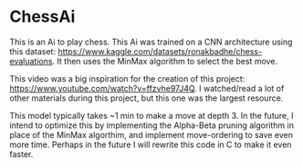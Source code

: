 # ChessAi
This is an Ai to play chess. This Ai was trained on a CNN architecture using this dataset: https://www.kaggle.com/datasets/ronakbadhe/chess-evaluations. It then uses the MinMax algorithm to select the best move.

This video was a big inspiration for the creation of this project: https://www.youtube.com/watch?v=ffzvhe97J4Q. I watched/read a lot of other materials during this project, but this one was the largest resource.

This model typically takes ~1 min to make a move at depth 3. In the future, I intend to optimize this by implementing the Alpha-Beta pruning algorithm in place of the MinMax algorthim, and implement move-ordering to save even more time. Perhaps in the future I will rewrite this code in C to make it even faster. 
